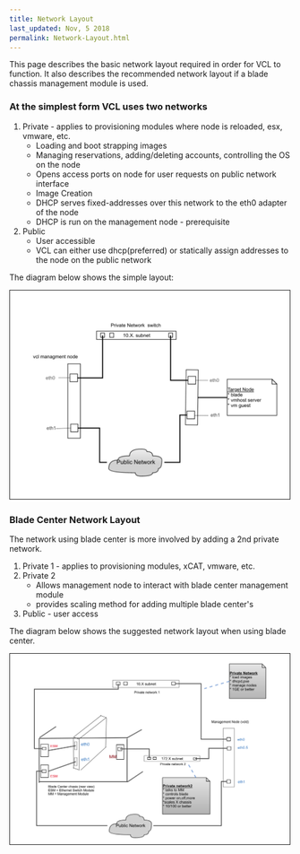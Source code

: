 ```yaml
---
title: Network Layout
last_updated: Nov, 5 2018
permalink: Network-Layout.html
---
```

This page describes the basic network layout required in order for VCL to function. It also describes the recommended network layout if a blade chassis management module is used.

### At the simplest form VCL uses two networks

1. Private - applies to provisioning modules where node is reloaded, esx, vmware, etc.
    * Loading and boot strapping images
    * Managing reservations, adding/deleting accounts, controlling the OS on the node
    * Opens access ports on node for user requests on public network interface
    * Image Creation
    * DHCP serves fixed-addresses over this network to the eth0 adapter of the node
    * DHCP is run on the management node - prerequisite
2. Public
    * User accessible
    * VCL can either use dhcp(preferred) or statically assign addresses to the node on the public network


The diagram below shows the simple layout:

<img src="images/networklayout.png" width="500" border="1">


### Blade Center Network Layout

The network using blade center is more involved by adding a 2nd private network.

1. Private 1 - applies to provisioning modules, xCAT, vmware, etc.
2. Private 2
    * Allows management node to interact with blade center management module
    * provides scaling method for adding multiple blade center's
3. Public - user access

The diagram below shows the suggested network layout when using blade center.

<img src="images/bladecenterlayout.png" width="500" border="1">
